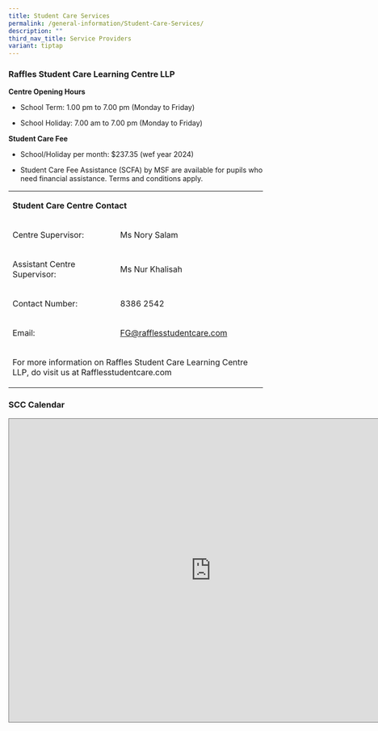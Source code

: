 ```yaml
---
title: Student Care Services
permalink: /general-information/Student-Care-Services/
description: ""
third_nav_title: Service Providers
variant: tiptap
---
```

<h3><strong>Raffles Student Care Learning Centre LLP</strong></h3>
<p><strong>Centre Opening Hours</strong>
</p>
<ul data-tight="true" class="tight">
<li>
<p>School Term: 1.00 pm to 7.00 pm (Monday to Friday)</p>
</li>
<li>
<p>School Holiday: 7.00 am to 7.00 pm (Monday to Friday)</p>
</li>
</ul>
<p><strong>Student Care Fee</strong>
</p>
<ul data-tight="true" class="tight">
<li>
<p>School/Holiday per month: $237.35 (wef year 2024)</p>
</li>
<li>
<p>Student Care Fee Assistance (SCFA) by MSF are available for pupils who
need financial assistance. Terms and conditions apply.</p>
</li>
</ul>
<p></p>
<table style="minWidth: 50px">
<colgroup>
<col>
<col>
</colgroup>
<tbody>
<tr>
<td rowspan="1" colspan="2">
<p><strong>Student Care Centre Contact</strong>
</p>
</td>
</tr>
<tr>
<td rowspan="1" colspan="1">
<p>Centre Supervisor:</p>
</td>
<td rowspan="1" colspan="1">
<p>Ms Nory Salam</p>
</td>
</tr>
<tr>
<td rowspan="1" colspan="1">
<p>Assistant Centre Supervisor:</p>
</td>
<td rowspan="1" colspan="1">
<p>Ms Nur Khalisah</p>
</td>
</tr>
<tr>
<td rowspan="1" colspan="1">
<p>Contact Number:</p>
</td>
<td rowspan="1" colspan="1">
<p>8386 2542</p>
</td>
</tr>
<tr>
<td rowspan="1" colspan="1">
<p>Email:</p>
</td>
<td rowspan="1" colspan="1">
<p><a href="mailto:admin@rafflesstudentcare.com" rel="noopener noreferrer nofollow" target="_blank">FG@rafflesstudentcare.com</a>
</p>
</td>
</tr>
<tr>
<td rowspan="1" colspan="2">
<p>For more information on Raffles Student Care Learning Centre LLP, do visit
us at <a rel="noopener noreferrer nofollow" target="_blank">Rafflesstudentcare.com</a>
</p>
</td>
</tr>
</tbody>
</table>
<h3><strong>SCC Calendar</strong></h3>
<div class="iframe-wrapper">
<iframe style="border:solid 1px #777" height="600" width="800" allowfullscreen="true" frameborder="0" src="https://calendar.google.com/calendar/embed?height=600&amp;wkst=2&amp;bgcolor=%23C0CA33&amp;ctz=Asia%2FSingapore&amp;showTitle=0&amp;src=bW9lLmVkdS5zZ18yZ3UzMzh0Nmw3MjFhYXIyM2kzbTF1MGVwMEBncm91cC5jYWxlbmRhci5nb29nbGUuY29t&amp;src=ZXEwN2JhanYzZmtlNDVxcmUzM2twMHFva2dAZ3JvdXAuY2FsZW5kYXIuZ29vZ2xlLmNvbQ&amp;color=%23E4C441&amp;color=%230B8043"></iframe>
</div>
<p></p>